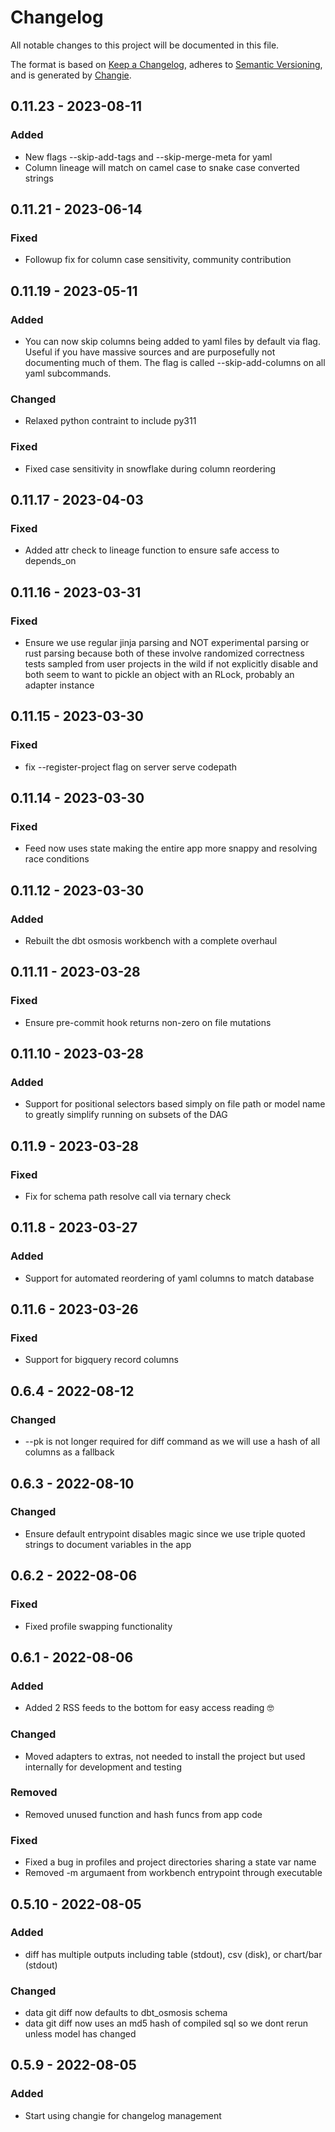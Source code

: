 # Changelog
All notable changes to this project will be documented in this file.

The format is based on [Keep a Changelog](https://keepachangelog.com/en/1.0.0/),
adheres to [Semantic Versioning](https://semver.org/spec/v2.0.0.html),
and is generated by [Changie](https://github.com/miniscruff/changie).


## 0.11.23 - 2023-08-11
### Added
* New flags --skip-add-tags and --skip-merge-meta for yaml
* Column lineage will match on camel case to snake case converted strings

## 0.11.21 - 2023-06-14
### Fixed
* Followup fix for column case sensitivity, community contribution

## 0.11.19 - 2023-05-11
### Added
* You can now skip columns being added to yaml files by default via flag. Useful if you have massive sources and are purposefully not documenting much of them. The flag is called --skip-add-columns on all yaml subcommands.
### Changed
* Relaxed python contraint to include py311
### Fixed
* Fixed case sensitivity in snowflake during column reordering

## 0.11.17 - 2023-04-03
### Fixed
* Added attr check to lineage function to ensure safe access to depends_on

## 0.11.16 - 2023-03-31
### Fixed
* Ensure we use regular jinja parsing and NOT experimental parsing or rust parsing because both of these involve randomized correctness tests sampled from user projects in the wild if not explicitly disable and both seem to want to pickle an object with an RLock, probably an adapter instance

## 0.11.15 - 2023-03-30
### Fixed
* fix --register-project flag on server serve codepath

## 0.11.14 - 2023-03-30
### Fixed
* Feed now uses state making the entire app more snappy and resolving race conditions

## 0.11.12 - 2023-03-30
### Added
* Rebuilt the dbt osmosis workbench with a complete overhaul

## 0.11.11 - 2023-03-28
### Fixed
* Ensure pre-commit hook returns non-zero on file mutations

## 0.11.10 - 2023-03-28
### Added
* Support for positional selectors based simply on file path or model name to greatly simplify running on subsets of the DAG

## 0.11.9 - 2023-03-28
### Fixed
* Fix for schema path resolve call via ternary check

## 0.11.8 - 2023-03-27
### Added
* Support for automated reordering of yaml columns to match database

## 0.11.6 - 2023-03-26
### Fixed
* Support for bigquery record columns

## 0.6.4 - 2022-08-12
### Changed
* --pk is not longer required for diff command as we will use a hash of all columns as a fallback

## 0.6.3 - 2022-08-10
### Changed
* Ensure default entrypoint disables magic since we use triple quoted strings to document variables in the app

## 0.6.2 - 2022-08-06
### Fixed
* Fixed profile swapping functionality

## 0.6.1 - 2022-08-06
### Added
* Added 2 RSS feeds to the bottom for easy access reading 🤓
### Changed
* Moved adapters to extras, not needed to install the project but used internally for development and testing
### Removed
* Removed unused function and hash funcs from app code
### Fixed
* Fixed a bug in profiles and project directories sharing a state var name
* Removed -m argumaent from workbench entrypoint through executable

## 0.5.10 - 2022-08-05
### Added
* diff has multiple outputs including table (stdout), csv (disk), or chart/bar (stdout)
### Changed
* data git diff now defaults to dbt_osmosis schema
* data git diff now uses an md5 hash of compiled sql so we dont rerun unless model has changed

## 0.5.9 - 2022-08-05
### Added
* Start using changie for changelog management
